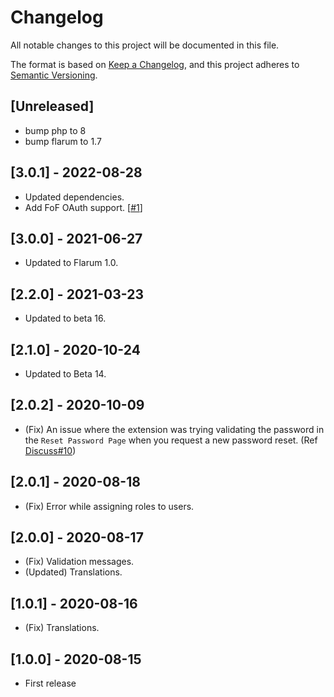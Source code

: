 # Changelog

All notable changes to this project will be documented in this file.

The format is based on [Keep a Changelog](https://keepachangelog.com/en/1.0.0/),
and this project adheres to [Semantic Versioning](https://semver.org/spec/v2.0.0.html).

## [Unreleased]

- bump php to 8
- bump flarum to 1.7

## [3.0.1] - 2022-08-28

- Updated dependencies.
- Add FoF OAuth support. [[#1](https://github.com/Nearata/flarum-ext-signup-confirm-password/issues/1)]

## [3.0.0] - 2021-06-27

- Updated to Flarum 1.0.

## [2.2.0] - 2021-03-23

- Updated to beta 16.

## [2.1.0] - 2020-10-24

- Updated to Beta 14.

## [2.0.2] - 2020-10-09

- (Fix) An issue where the extension was trying validating the password in the `Reset Password Page` when you request a new password reset. (Ref [Discuss#10](https://discuss.flarum.org/d/24689-sign-up-confirm-password/10))

## [2.0.1] - 2020-08-18

- (Fix) Error while assigning roles to users.

## [2.0.0] - 2020-08-17

- (Fix) Validation messages.
- (Updated) Translations.

## [1.0.1] - 2020-08-16

- (Fix) Translations.

## [1.0.0] - 2020-08-15

- First release
